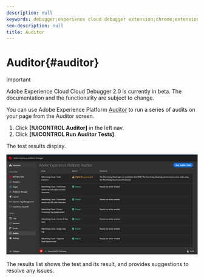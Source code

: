 ```yaml
---
description: null
keywords: debugger;experience cloud debugger extension;chrome;extension;auditor;dtm;target
seo-description: null
title: Auditor
---
```


# Auditor{#auditor}

>[!IMPORTANT]
>
>Adobe Experience Cloud Cloud Debugger 2.0 is currently in beta. The documentation and the functionality are subject to change. 

You can use Adobe Experience Platform [Auditor](https://docs.adobe.com/content/help/en/auditor/using/overview.html) to run a series of audits on your page from the Auditor screen.

1. Click **[!UICONTROL Auditor]** in the left nav.
1. Click **[!UICONTROL Run Auditor Tests]**.

The test results display.

![](assets/auditor-results.jpg)

The results list shows the test and its result, and provides suggestions to resolve any issues.